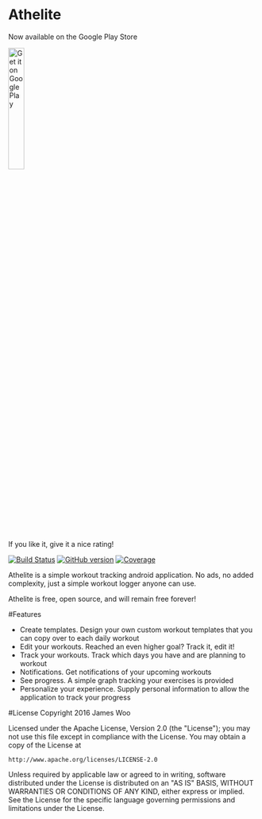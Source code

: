 # Athelite
Now available on the Google Play Store

<a href='https://play.google.com/store/apps/details?id=com.athelite&hl=en&utm_source=global_co&utm_medium=prtnr&utm_content=Mar2515&utm_campaign=PartBadge&pcampaignid=MKT-Other-global-all-co-prtnr-py-PartBadge-Mar2515-1'><img alt='Get it on Google Play' src='https://play.google.com/intl/en_us/badges/images/generic/en_badge_web_generic.png' width="25%"/></a>

If you like it, give it a nice rating!


[![Build Status](https://travis-ci.org/james-woo/athelite.svg?branch=master)](https://travis-ci.org/james-woo/athelite)
[![GitHub version](https://badge.fury.io/gh/james-woo%2Fathelite.svg)](https://badge.fury.io/gh/james-woo%2Fathelite) [![Coverage](https://codecov.io/gh/james-woo/athelite/branch/master/graph/badge.svg)](https://codecov.io/gh/james-woo/athelite)



Athelite is a simple workout tracking android application. No ads, no added complexity, just a simple workout logger anyone can use.

Athelite is free, open source, and will remain free forever!

#Features
- Create templates. Design your own custom workout templates that you can copy over to each daily workout
- Edit your workouts. Reached an even higher goal? Track it, edit it!
- Track your workouts. Track which days you have and are planning to workout
- Notifications. Get notifications of your upcoming workouts
- See progress. A simple graph tracking your exercises is provided
- Personalize your experience. Supply personal information to allow the application to track your progress


#License
Copyright 2016 James Woo

Licensed under the Apache License, Version 2.0 (the "License");
you may not use this file except in compliance with the License.
You may obtain a copy of the License at

    http://www.apache.org/licenses/LICENSE-2.0

Unless required by applicable law or agreed to in writing, software
distributed under the License is distributed on an "AS IS" BASIS,
WITHOUT WARRANTIES OR CONDITIONS OF ANY KIND, either express or implied.
See the License for the specific language governing permissions and
limitations under the License.
